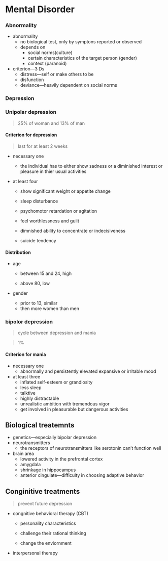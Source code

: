 # Mental Disorder

### Abnormality

* abnormality
	* no biological test, only by symptons reported or observed
	* depends on
		* social norms(culture)
		* certain characteristics of the target person (gender)
		* context (paranoid)
* criterion—3 Ds
	* distress—self or make others to be
	* disfunction
	* deviance—heavily dependent on social norms

### Depression

### Unipolar depression

> 25% of woman and 13% of man

#### Criterion for depression

> last for at least 2 weeks

* necessary one

	* the individual has to either show sadness or a diminished interest or pleasure in thier usual activities

* at least four

	* show significant weight or appetite change

	* sleep disturbance

	* psychomotor retardation or agitation

	* feel worthlessness and guilt

	* dimnished ability to concentrate or indecisiveness

	* suicide tendency

#### Distribution

* age

	* between 15 and 24, high

	* above 80, low

* gender

	* prior to 13, similar
	* then more women than men

### bipolor depression

>  cycle between depression and mania

> 1%

#### Criterion for mania

* necessary one
	* abnormally and persistently elevated expansive or irritable mood
* at least three
	* inflated self-esteem or grandiosity
	* less sleep
	* talktive
	* highly distractable
	* unrealistic ambition with tremendous vigor
	* get involved in pleasurable but dangerous activities

## Biological treatemnts

* genetics—especially bipolar depression
* neurotransmitters
	* the receptors of neurotransmitters like serotonin can’t function well
* brain area
	* lowered activity in the prefrontal cortex
	* amygdala
	* shrinkage in hippocampus
	* anterior cingulate—difficulty in choosing adaptive behavior

## Conginitive treatments

> prevent future depression

* congnitive behavioral therapy (CBT)

	* personality characteristics

	* challenge their rational thinking

	*  change the enviornment

* interpersonal therapy